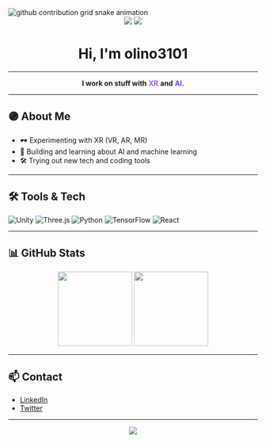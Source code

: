 <picture>
  <source media="(prefers-color-scheme: dark)" srcset="https://raw.githubusercontent.com/olino3101/olino3101/output/github-contribution-grid-snake-dark.svg" />
  <source media="(prefers-color-scheme: light)" srcset="https://raw.githubusercontent.com/olino3101/olino3101/output/github-contribution-grid-snake.svg" />
  <img alt="github contribution grid snake animation" src="https://raw.githubusercontent.com/olino3101/olino3101/output/github-contribution-grid-snake.svg" style="max-width: 100%;" />
</picture>

<div align="center">

<img src="https://img.shields.io/badge/XR-purple?style=for-the-badge&logo=unity&logoColor=white" />
<img src="https://img.shields.io/badge/AI-6e44ff?style=for-the-badge&logo=python&logoColor=white" />

# Hi, I'm olino3101

</div>

---

<div align="center">

**I work on stuff with** <span style="color:#a259ff; font-weight:bold;">XR</span> **and** <span style="color:#6e44ff; font-weight:bold;">AI</span>.

</div>

---

## 🟣 About Me

- 🕶️ Experimenting with XR (VR, AR, MR)
- 🤖 Building and learning about AI and machine learning
- 🛠️ Trying out new tech and coding tools

---

## 🛠️ Tools & Tech

![Unity](https://img.shields.io/badge/Unity-100000?style=flat&logo=unity&logoColor=white&labelColor=6e44ff&color=6e44ff)
![Three.js](https://img.shields.io/badge/Three.js-6e44ff?style=flat&logo=three.js&logoColor=white)
![Python](https://img.shields.io/badge/Python-6e44ff?style=flat&logo=python&logoColor=white)
![TensorFlow](https://img.shields.io/badge/TensorFlow-6e44ff?style=flat&logo=tensorflow&logoColor=white)
![React](https://img.shields.io/badge/React-6e44ff?style=flat&logo=react&logoColor=white)

---

## 📊 GitHub Stats

<p align="center">
  <img src="https://github-readme-stats.vercel.app/api?username=olino3101&show_icons=true&theme=radical" height="150"/>
  <img src="https://github-readme-stats.vercel.app/api/top-langs/?username=olino3101&layout=compact&theme=radical" height="150"/>
</p>

---

## 📫 Contact

- [LinkedIn](https://www.linkedin.com/in/your-linkedin)
- [Twitter](https://twitter.com/your-twitter)

---

<div align="center">

<img src="https://capsule-render.vercel.app/api?type=waving&color=6e44ff&height=100&section=footer"/>

</div>
